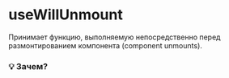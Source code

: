 # useWillUnmount

Принимает функцию, выполняемую непосредственно перед размонтированием компонента (component unmounts).

### 💡 Зачем?
